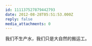 ```yaml
---
id: 111137527879442793
date: 2012-08-28T05:51:53.000Z
reply: false
media_attachments: 0
---
```


我们不生产水，我们只是大自然的搬运工。

